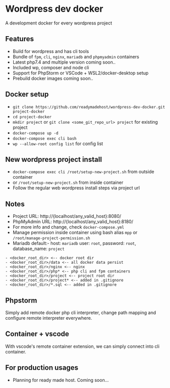 # Wordpress dev docker

A development docker for every wordpress project


## Features

- Build for wordpress and has cli tools
- Bundle of `fpm`, `cli`, `nginx`, `mariadb` and `phpmyadmin` containers
- Latest php7.4 and multiple version coming soon..
- Included wp, composer and node cli
- Support for PhpStorm or VSCode + WSL2/docker-desktop setup
- Prebuild docker images coming soon..


## Docker setup

- `git clone https://github.com/readymadehost/wordpress-dev-docker.git project-docker`
- `cd project-docker`
- `mkdir project` or `git clone <some_git_repo_url> project` for existing project
- `docker-compose up -d`
- `docker-compose exec cli bash`
- `wp --allow-root config list` for config list


## New wordpress project install

- `docker-compose exec cli /root/setup-new-project.sh` from outside container
- or `/root/setup-new-project.sh` from inside container
- Follow the regular web wordpress install steps via project url


## Notes

- Project URL: http://{localhost/any_valid_host}:8080/
- PhpMyAdmin URL: http://{localhost/any_valid_host}:8180/
- For more info and change, check `docker-compose.yml`
- Manage permission inside container using bash alias `mpp` or `/root/manage-project-permission.sh`
- Mariadb default:- host: `mariadb` user: `root`, password: `root`, database_name: `project`

```text
- <docker_root_dir> <-- docker root dir
- <docker_root_dir>/data <-- all docker data persist
- <docker_root_dir>/nginx <-- nginx
- <docker_root_dir>/php* <-- php cli and fpm containers
- <docker_root_dir>/project <-- project root dir
- <docker_root_dir>/project* <-- added in .gitignore
- <docker_root_dir>/*.sql <-- added in .gitignore
```


## Phpstorm

Simply add remote docker php cli interpreter, change path mapping and configure remote interpreter everywhere.


## Container + vscode

With vscode's remote container extension, we can simply connect into cli container.


## For production usages

- Planning for ready made host. Coming soon...
